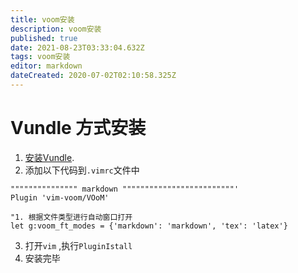 ```yaml
---
title: voom安装
description: voom安装
published: true
date: 2021-08-23T03:33:04.632Z
tags: voom安装
editor: markdown
dateCreated: 2020-07-02T02:10:58.325Z
---
```


# Vundle 方式安装
1. [安装Vundle](/zh/linux/vim实用技巧/Vundle插件管理器安装).
2. 添加以下代码到`.vimrc`文件中
```vim
""""""""""""""" markdown """""""""""""""""""""""""'
Plugin 'vim-voom/VOoM'

"1. 根据文件类型进行自动窗口打开
let g:voom_ft_modes = {'markdown': 'markdown', 'tex': 'latex'}
```
3. 打开`vim` ,执行`PluginIstall` 
4. 安装完毕